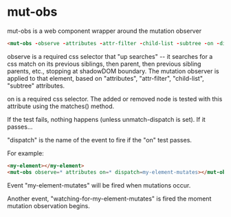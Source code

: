 # mut-obs

mut-obs is a web component wrapper around the mutation observer

```html
<mut-obs -observe -attributes -attr-filter -child-list -subtree -on -dispatch -unmatch-dispatch -bubbles -composed -cancelable></mut-obs>
```

observe is a required css selector that "up searches" -- it searches for a css match on its previous siblings, then parent, then previous sibling parents, etc., stopping at shadowDOM boundary.  The mutation observer is applied to that element, based on "attributes", "attr-filter", "child-list", "subtree" attributes.

on is a required css selector.  The added or removed node is tested with this attribute using the matches() method. 

If the test fails, nothing happens (unless unmatch-dispatch is set).  If it passes...

"dispatch" is the name of the event to fire if the "on" test passes. 

For example:

```html
<my-element></my-element>
<mut-obs observe=* attributes on=* dispatch=my-element-mutates></mut-obs>
```

Event "my-element-mutates" will be fired when mutations occur.  

Another event, "watching-for-my-element-mutates" is fired the moment mutation observation begins.





